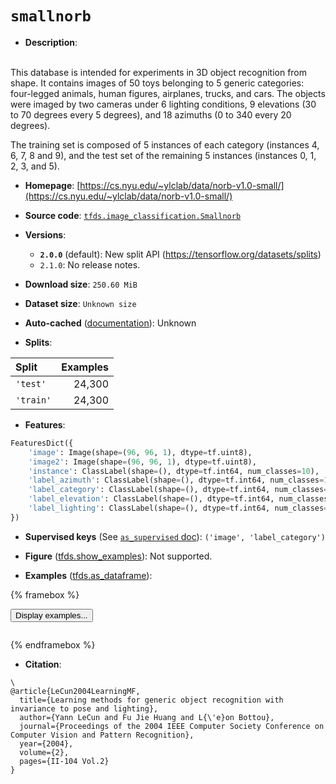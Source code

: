 <div itemscope itemtype="http://schema.org/Dataset">
  <div itemscope itemprop="includedInDataCatalog" itemtype="http://schema.org/DataCatalog">
    <meta itemprop="name" content="TensorFlow Datasets" />
  </div>
  <meta itemprop="name" content="smallnorb" />
  <meta itemprop="description" content="\&#10;This database is intended for experiments in 3D object recognition from shape. It contains images of 50 toys belonging to 5 generic categories: four-legged animals, human figures, airplanes, trucks, and cars. The objects were imaged by two cameras under 6 lighting conditions, 9 elevations (30 to 70 degrees every 5 degrees), and 18 azimuths (0 to 340 every 20 degrees).&#10;&#10;The training set is composed of 5 instances of each category (instances 4, 6, 7, 8 and 9), and the test set of the remaining 5 instances (instances 0, 1, 2, 3, and 5).&#10;&#10;To use this dataset:&#10;&#10;```python&#10;import tensorflow_datasets as tfds&#10;&#10;ds = tfds.load(&#x27;smallnorb&#x27;, split=&#x27;train&#x27;)&#10;for ex in ds.take(4):&#10;  print(ex)&#10;```&#10;&#10;See [the guide](https://www.tensorflow.org/datasets/overview) for more&#10;informations on [tensorflow_datasets](https://www.tensorflow.org/datasets).&#10;&#10;" />
  <meta itemprop="url" content="https://www.tensorflow.org/datasets/catalog/smallnorb" />
  <meta itemprop="sameAs" content="https://cs.nyu.edu/~ylclab/data/norb-v1.0-small/" />
  <meta itemprop="citation" content="\&#10;@article{LeCun2004LearningMF,&#10;  title={Learning methods for generic object recognition with invariance to pose and lighting},&#10;  author={Yann LeCun and Fu Jie Huang and L{\&#x27;e}on Bottou},&#10;  journal={Proceedings of the 2004 IEEE Computer Society Conference on Computer Vision and Pattern Recognition},&#10;  year={2004},&#10;  volume={2},&#10;  pages={II-104 Vol.2}&#10;}" />
</div>

# `smallnorb`

*   **Description**:

\
This database is intended for experiments in 3D object recognition from shape.
It contains images of 50 toys belonging to 5 generic categories: four-legged
animals, human figures, airplanes, trucks, and cars. The objects were imaged by
two cameras under 6 lighting conditions, 9 elevations (30 to 70 degrees every 5
degrees), and 18 azimuths (0 to 340 every 20 degrees).

The training set is composed of 5 instances of each category (instances 4, 6, 7,
8 and 9), and the test set of the remaining 5 instances (instances 0, 1, 2, 3,
and 5).

*   **Homepage**:
    [https://cs.nyu.edu/~ylclab/data/norb-v1.0-small/](https://cs.nyu.edu/~ylclab/data/norb-v1.0-small/)

*   **Source code**:
    [`tfds.image_classification.Smallnorb`](https://github.com/tensorflow/datasets/tree/master/tensorflow_datasets/image_classification/smallnorb.py)

*   **Versions**:

    *   **`2.0.0`** (default): New split API
        (https://tensorflow.org/datasets/splits)
    *   `2.1.0`: No release notes.

*   **Download size**: `250.60 MiB`

*   **Dataset size**: `Unknown size`

*   **Auto-cached**
    ([documentation](https://www.tensorflow.org/datasets/performances#auto-caching)):
    Unknown

*   **Splits**:

Split     | Examples
:-------- | -------:
`'test'`  | 24,300
`'train'` | 24,300

*   **Features**:

```python
FeaturesDict({
    'image': Image(shape=(96, 96, 1), dtype=tf.uint8),
    'image2': Image(shape=(96, 96, 1), dtype=tf.uint8),
    'instance': ClassLabel(shape=(), dtype=tf.int64, num_classes=10),
    'label_azimuth': ClassLabel(shape=(), dtype=tf.int64, num_classes=18),
    'label_category': ClassLabel(shape=(), dtype=tf.int64, num_classes=5),
    'label_elevation': ClassLabel(shape=(), dtype=tf.int64, num_classes=9),
    'label_lighting': ClassLabel(shape=(), dtype=tf.int64, num_classes=6),
})
```

*   **Supervised keys** (See
    [`as_supervised` doc](https://www.tensorflow.org/datasets/api_docs/python/tfds/load#args)):
    `('image', 'label_category')`


*   **Figure**
    ([tfds.show_examples](https://www.tensorflow.org/datasets/api_docs/python/tfds/visualization/show_examples)):
    Not supported.

*   **Examples**
    ([tfds.as_dataframe](https://www.tensorflow.org/datasets/api_docs/python/tfds/as_dataframe)):

<!-- mdformat off(HTML should not be auto-formatted) -->

{% framebox %}

<button id="displaydataframe">Display examples...</button>
<div id="dataframecontent" style="overflow-x:scroll"></div>
<script src="https://www.gstatic.com/external_hosted/jquery2.min.js"></script>
<script>
var url = "https://storage.googleapis.com/tfds-data/visualization/dataframe/smallnorb-2.0.0.html";
$(document).ready(() => {
  $("#displaydataframe").click((event) => {
    // Disable the button after clicking (dataframe loaded only once).
    $("#displaydataframe").prop("disabled", true);

    // Pre-fetch and display the content
    $.get(url, (data) => {
      $("#dataframecontent").html(data);
    }).fail(() => {
      $("#dataframecontent").html(
        'Error loading examples. If the error persist, please open '
        + 'a new issue.'
      );
    });
  });
});
</script>

{% endframebox %}

<!-- mdformat on -->

*   **Citation**:

```
\
@article{LeCun2004LearningMF,
  title={Learning methods for generic object recognition with invariance to pose and lighting},
  author={Yann LeCun and Fu Jie Huang and L{\'e}on Bottou},
  journal={Proceedings of the 2004 IEEE Computer Society Conference on Computer Vision and Pattern Recognition},
  year={2004},
  volume={2},
  pages={II-104 Vol.2}
}
```
